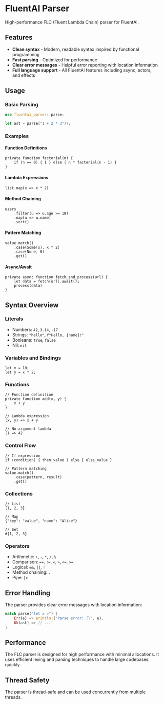# FluentAI Parser

High-performance FLC (Fluent Lambda Chain) parser for FluentAI.

## Features

- **Clean syntax** - Modern, readable syntax inspired by functional programming
- **Fast parsing** - Optimized for performance
- **Clear error messages** - Helpful error reporting with location information
- **Full language support** - All FluentAI features including async, actors, and effects

## Usage

### Basic Parsing

```rust
use fluentai_parser::parse;

let ast = parse("1 + 2 * 3")?;
```

### Examples

#### Function Definitions

```flc
private function factorial(n) {
    if (n == 0) { 1 } else { n * factorial(n - 1) }
}
```

#### Lambda Expressions

```flc
list.map(x => x * 2)
```

#### Method Chaining

```flc
users
    .filter(u => u.age >= 18)
    .map(u => u.name)
    .sort()
```

#### Pattern Matching

```flc
value.match()
    .case(Some(x), x * 2)
    .case(None, 0)
    .get()
```

#### Async/Await

```flc
private async function fetch_and_process(url) {
    let data = fetch(url).await();
    process(data)
}
```

## Syntax Overview

### Literals
- Numbers: `42`, `3.14`, `-17`
- Strings: `"hello"`, `f"Hello, {name}!"`
- Booleans: `true`, `false`
- Nil: `nil`

### Variables and Bindings
```flc
let x = 10;
let y = x * 2;
```

### Functions
```flc
// Function definition
private function add(x, y) {
    x + y
}

// Lambda expression
(x, y) => x + y

// No-argument lambda
() => 42
```

### Control Flow
```flc
// If expression
if (condition) { then_value } else { else_value }

// Pattern matching
value.match()
    .case(pattern, result)
    .get()
```

### Collections
```flc
// List
[1, 2, 3]

// Map
{"key": "value", "name": "Alice"}

// Set
#{1, 2, 3}
```

### Operators
- Arithmetic: `+`, `-`, `*`, `/`, `%`
- Comparison: `==`, `!=`, `<`, `>`, `<=`, `>=`
- Logical: `&&`, `||`, `!`
- Method chaining: `.`
- Pipe: `|>`

## Error Handling

The parser provides clear error messages with location information:

```rust
match parse("let x =") {
    Err(e) => println!("Parse error: {}", e),
    Ok(ast) => // ...
}
```

## Performance

The FLC parser is designed for high performance with minimal allocations. It uses efficient lexing and parsing techniques to handle large codebases quickly.

## Thread Safety

The parser is thread-safe and can be used concurrently from multiple threads.